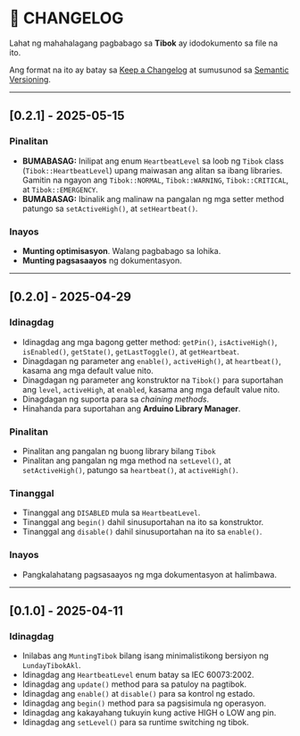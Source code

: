 # 📝 CHANGELOG

Lahat ng mahahalagang pagbabago sa **Tibok** ay idodokumento sa file na ito.

Ang format na ito ay batay sa [Keep a Changelog](https://keepachangelog.com/en/1.0.0/) at sumusunod sa [Semantic Versioning](https://semver.org/).

---

## [0.2.1] - 2025-05-15

### Pinalitan
- **BUMABASAG:** Inilipat ang enum `HeartbeatLevel` sa loob ng `Tibok` class (`Tibok::HeartbeatLevel`) upang maiwasan ang alitan sa ibang libraries. Gamitin na ngayon ang `Tibok::NORMAL`, `Tibok::WARNING`, `Tibok::CRITICAL`, at `Tibok::EMERGENCY`.
- **BUMABASAG:** Ibinalik ang malinaw na pangalan ng mga setter method patungo sa `setActiveHigh()`, at `setHeartbeat()`.

### Inayos
- **Munting optimisasyon**. Walang pagbabago sa lohika.
- **Munting pagsasaayos** ng dokumentasyon.

---

## [0.2.0] - 2025-04-29

### Idinagdag
- Idinagdag ang mga bagong getter method: `getPin()`, `isActiveHigh()`, `isEnabled()`, `getState()`, `getLastToggle()`, at `getHeartbeat`.
- Dinagdagan ng parameter ang `enable()`, `activeHigh()`, at `heartbeat()`, kasama ang mga default value nito.
- Dinagdagan ng parameter ang konstruktor na `Tibok()` para suportahan ang `level`, `activeHigh`, at `enabled`, kasama ang mga default value nito.
- Dinagdagan ng suporta para sa *chaining  methods*.
- Hinahanda para suportahan ang **Arduino Library Manager**.

### Pinalitan
- Pinalitan ang pangalan ng buong library bilang `Tibok`
- Pinalitan ang pangalan ng mga method na `setLevel()`, at `setActiveHigh()`, patungo sa `heartbeat()`, at `activeHigh()`.

### Tinanggal
- Tinanggal ang `DISABLED` mula sa `HeartbeatLevel`.
- Tinanggal ang `begin()` dahil sinusuportahan na ito sa konstruktor.
- Tinanggal ang `disable()` dahil sinusuportahan na ito sa `enable()`.

### Inayos
- Pangkalahatang pagsasaayos ng mga dokumentasyon at halimbawa.

---

## [0.1.0] - 2025-04-11

### Idinagdag

- Inilabas ang `MuntingTibok` bilang isang minimalistikong bersiyon ng `LundayTibokAkl`.
- Idinagdag ang `HeartbeatLevel` enum batay sa IEC 60073:2002.
- Idinagdag ang `update()` method para sa patuloy na pagtibok.
- Idinagdag ang `enable()` at `disable()` para sa kontrol ng estado.
- Idinagdag ang `begin()` method para sa pagsisimula ng operasyon.
- Idinagdag ang kakayahang tukuyin kung active HIGH o LOW ang pin.
- Idinagdag ang `setLevel()` para sa runtime switching ng tibok.